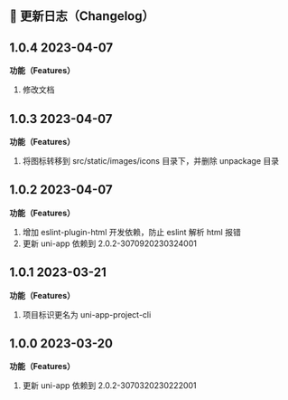 ## 📌 更新日志（Changelog）

## 1.0.4 2023-04-07

**功能（Features）**

1. 修改文档

## 1.0.3 2023-04-07

**功能（Features）**

1. 将图标转移到 src/static/images/icons 目录下，并删除 unpackage 目录

## 1.0.2 2023-04-07

**功能（Features）**

1. 增加 eslint-plugin-html 开发依赖，防止 eslint 解析 html 报错
2. 更新 uni-app 依赖到 2.0.2-3070920230324001

## 1.0.1 2023-03-21

**功能（Features）**

1. 项目标识更名为 uni-app-project-cli

## 1.0.0 2023-03-20

**功能（Features）**

1. 更新 uni-app 依赖到 2.0.2-3070320230222001
